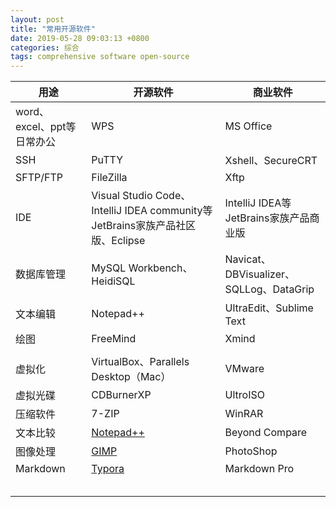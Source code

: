 ```yaml
---
layout: post
title: "常用开源软件"
date: 2019-05-28 09:03:13 +0800
categories: 综合
tags: comprehensive software open-source
---
```




| 用途                       | 开源软件                                                     | 商业软件                                |
| -------------------------- | ------------------------------------------------------------ | --------------------------------------- |
| word、excel、ppt等日常办公 | WPS                                                          | MS Office                               |
| SSH                        | PuTTY                                                        | Xshell、SecureCRT                       |
| SFTP/FTP                   | FileZilla                                                    | Xftp                                    |
| IDE                        | Visual Studio Code、IntelliJ IDEA community等JetBrains家族产品社区版、Eclipse | IntelliJ IDEA等JetBrains家族产品商业版  |
| 数据库管理                 | MySQL Workbench、HeidiSQL                                    | Navicat、DBVisualizer、SQLLog、DataGrip |
| 文本编辑                   | Notepad++                                                    | UltraEdit、Sublime Text                 |
| 绘图                       | FreeMind                                                     | Xmind                                   |
|                            |                                                              |                                         |
| 虚拟化                     | VirtualBox、Parallels Desktop（Mac）                         | VMware                                  |
| 虚拟光碟                   | CDBurnerXP                                                   | UltroISO                                |
| 压缩软件                   | 7-ZIP                                                        | WinRAR                                  |
| 文本比较                   | [Notepad++](https://notepad-plus-plus.org/)                  | Beyond Compare                          |
| 图像处理                   | [GIMP](https://www.gimp.org/)                                | PhotoShop                               |
| Markdown                   | [Typora](https://typora.io/)                                 | Markdown Pro                            |
|                            |                                                              |                                         |
|                            |                                                              |                                         |
|                            |                                                              |                                         |
|                            |                                                              |                                         |
|                            |                                                              |                                         |

